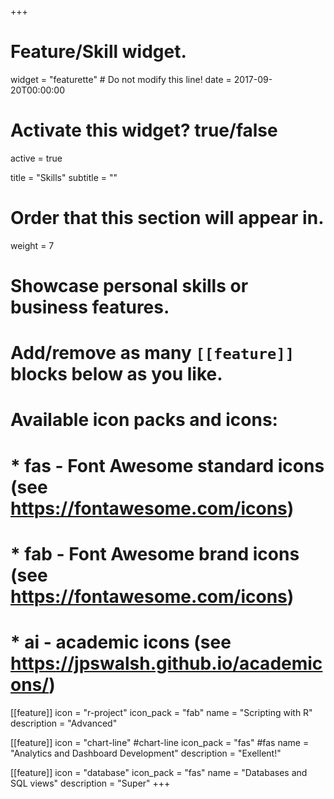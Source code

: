 +++
# Feature/Skill widget.
widget = "featurette"  # Do not modify this line!
date = 2017-09-20T00:00:00

# Activate this widget? true/false
active = true

title = "Skills"
subtitle = ""

# Order that this section will appear in.
weight = 7

# Showcase personal skills or business features.
# 
# Add/remove as many `[[feature]]` blocks below as you like.
# 
# Available icon packs and icons:
# * fas - Font Awesome standard icons (see https://fontawesome.com/icons)
# * fab - Font Awesome brand icons (see https://fontawesome.com/icons)
# * ai - academic icons (see https://jpswalsh.github.io/academicons/)

[[feature]]
  icon = "r-project"
  icon_pack = "fab"
  name = "Scripting with R"
  description = "Advanced"
  
[[feature]]
  icon = "chart-line" #chart-line
  icon_pack = "fas" #fas
  name = "Analytics and Dashboard Development"
  description = "Exellent!"  
  
[[feature]]
  icon = "database"
  icon_pack = "fas"
  name = "Databases and SQL views"
  description = "Super"
+++
